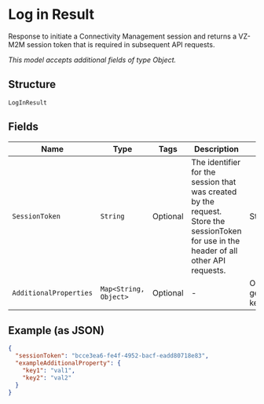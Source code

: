 
# Log in Result

Response to initiate a Connectivity Management session and returns a VZ-M2M session token that is required in subsequent API requests.

*This model accepts additional fields of type Object.*

## Structure

`LogInResult`

## Fields

| Name | Type | Tags | Description | Getter | Setter |
|  --- | --- | --- | --- | --- | --- |
| `SessionToken` | `String` | Optional | The identifier for the session that was created by the request. Store the sessionToken for use in the header of all other API requests. | String getSessionToken() | setSessionToken(String sessionToken) |
| `AdditionalProperties` | `Map<String, Object>` | Optional | - | Object getAdditionalProperty(String key) | additionalProperty(String key, Object value) |

## Example (as JSON)

```json
{
  "sessionToken": "bcce3ea6-fe4f-4952-bacf-eadd80718e83",
  "exampleAdditionalProperty": {
    "key1": "val1",
    "key2": "val2"
  }
}
```

